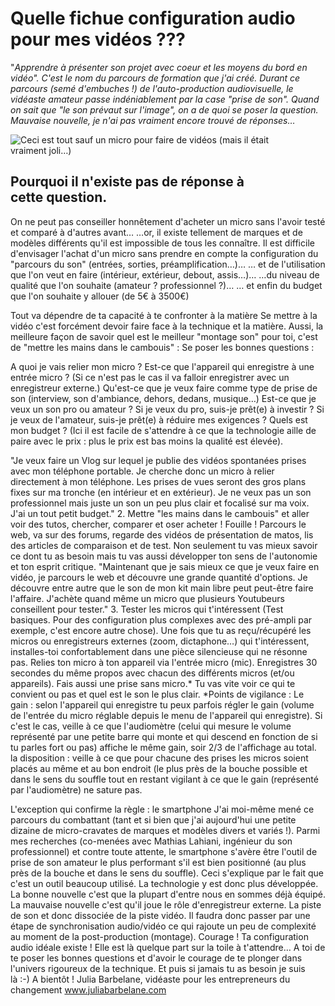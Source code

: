 # Quelle fichue configuration audio pour mes vidéos ???

"*Apprendre à présenter son projet avec coeur et les moyens du bord en vidéo". C'est le nom du parcours de formation que j'ai créé. Durant ce parcours (semé d'embuches !) de l'auto-production audiovisuelle, le vidéaste amateur passe indéniablement par la case "prise de son". Quand on sait que "le son prévaut sur l'image", on a de quoi se poser la question. Mauvaise nouvelle, je n'ai pas vraiment encore trouvé de réponses…*

![Ceci est tout sauf un micro pour faire de vidéos (mais il était vraiment joli…)
](https://github.com/Julia-barbelane/reflexions/blob/master/photos/quelle-fichue-configuration-audio-pour-mes-videos.jpeg)

## Pourquoi il n'existe pas de réponse à cette question.

On ne peut pas conseiller honnêtement d'acheter un micro sans l'avoir testé et comparé à d'autres avant…
…or, il existe tellement de marques et de modèles différents qu'il est impossible de tous les connaître.
Il est difficile d'envisager l'achat d'un micro sans prendre en compte la configuration du "parcours du son" (entrées, sorties, préamplification…)…
… et de l'utilisation que l'on veut en faire (intérieur, extérieur, debout, assis…)…
…du niveau de qualité que l'on souhaite (amateur ? professionnel ?)…
… et enfin du budget que l'on souhaite y allouer (de 5€ à 3500€)

Tout va dépendre de ta capacité à te confronter à la matière
Se mettre à la vidéo c'est forcément devoir faire face à la technique et la matière. Aussi, la meilleure façon de savoir quel est le meilleur "montage son" pour toi, c'est de "mettre les mains dans le cambouis" :
Se poser les bonnes questions :

A quoi je vais relier mon micro ? Est-ce que l'appareil qui enregistre à une entrée micro ? (Si ce n'est pas le cas il va falloir enregistrer avec un enregistreur externe.)
Qu'est-ce que je veux faire comme type de prise de son (interview, son d'ambiance, dehors, dedans, musique…)
Est-ce que je veux un son pro ou amateur ? Si je veux du pro, suis-je prêt(e) à investir ? Si je veux de l'amateur, suis-je prêt(e) à réduire mes exigences ?
Quels est mon budget ? (Ici il est facile de s'attendre à ce que la technologie aille de paire avec le prix : plus le prix est bas moins la qualité est élevée).

"Je veux faire un Vlog sur lequel je publie des vidéos spontanées prises avec mon téléphone portable. Je cherche donc un micro à relier directement à mon téléphone. Les prises de vues seront des gros plans fixes sur ma tronche (en intérieur et en extérieur). Je ne veux pas un son professionnel mais juste un son un peu plus clair et focalisé sur ma voix. J'ai un tout petit budget."
2. Mettre "les mains dans le cambouis" et aller voir des tutos, chercher, comparer et oser acheter !
Fouille ! Parcours le web, va sur des forums, regarde des vidéos de présentation de matos, lis des articles de comparaison et de test. Non seulement tu vas mieux savoir ce dont tu as besoin mais tu vas aussi développer ton sens de l'autonomie et ton esprit critique.
"Maintenant que je sais mieux ce que je veux faire en vidéo, je parcours le web et découvre une grande quantité d'options. Je découvre entre autre que le son de mon kit main libre peut peut-être faire l'affaire. J'achète quand même un micro que plusieurs Youtubeurs conseillent pour tester."
3. Tester les micros qui t'intéressent (Test basiques. Pour des configuration plus complexes avec des pré-ampli par exemple, c'est encore autre chose).
Une fois que tu as reçu/récupéré les micros ou enregistreurs externes (zoom, dictaphone…) qui t'intéressent, installes-toi confortablement dans une pièce silencieuse qui ne résonne pas.
Relies ton micro à ton appareil via l'entrée micro (mic).
Enregistres 30 secondes du même propos avec chacun des différents micros (et/ou appareils). Fais aussi une prise sans micro.* Tu vas vite voir ce qui te convient ou pas et quel est le son le plus clair.
*Points de vigilance :
Le gain : selon l'appareil qui enregistre tu peux parfois régler le gain (volume de l'entrée du micro réglable depuis le menu de l'appareil qui enregistre). Si c'est le cas, veille à ce que l'audiomètre (celui qui mesure le volume représenté par une petite barre qui monte et qui descend en fonction de si tu parles fort ou pas) affiche le même gain, soir 2/3 de l'affichage au total.
la disposition : veille à ce que pour chacune des prises les micros soient placés au même et au bon endroit (le plus près de la bouche possible et dans le sens du souffle tout en restant vigilant à ce que le gain (représenté par l'audiomètre) ne sature pas.

L'exception qui confirme la règle : le smartphone
J'ai moi-même mené ce parcours du combattant (tant et si bien que j'ai aujourd'hui une petite dizaine de micro-cravates de marques et modèles divers et variés !).
Parmi mes recherches (co-menées avec Mathias Lahiani, ingénieur du son professionnel) et contre toute attente, le smartphone s'avère être l'outil de prise de son amateur le plus performant s'il est bien positionné (au plus près de la bouche et dans le sens du souffle). Ceci s'explique par le fait que c'est un outil beaucoup utilisé. La technologie y est donc plus développée.
La bonne nouvelle c'est que la plupart d'entre nous en sommes déjà équipé.
La mauvaise nouvelle c'est qu'il joue le rôle d'enregistreur externe. La piste de son et donc dissociée de la piste vidéo. Il faudra donc passer par une étape de synchronisation audio/vidéo ce qui rajoute un peu de complexité au moment de la post-production (montage).
Courage ! Ta configuration audio idéale existe ! Elle est là quelque part sur la toile à t'attendre… A toi de te poser les bonnes questions et d'avoir le courage de te plonger dans l'univers rigoureux de la technique. Et puis si jamais tu as besoin je suis là :-)
A bientôt !
Julia Barbelane, vidéaste pour les entrepreneurs du changement www.juliabarbelane.com
